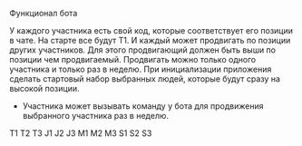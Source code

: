 Функционал бота 

У каждого участника есть свой код, которые соответствует его позиции в чате.
На старте все будут T1. И каждый может продвигать по позиции других участников. Для этого продвигающий должен быть выши по позиции чем продвигаемый.
Продвигать можно только одного участника и только раз в неделю.
При инициализации приложения сделать стартовый набор выбранных людей, которые будут сразу на высокой позиции.

- Участника может вызывать команду у бота для продвижения выбранного участника раз в неделю.

T1
T2
T3
J1
J2
J3
M1
M2
M3
S1
S2
S3
